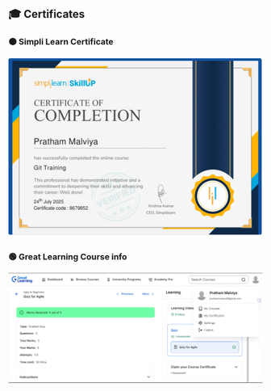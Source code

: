 ## 🎓 Certificates

### 🟠 Simpli Learn Certificate
![Simpli Learn Certificate](SimpliLearn.jpg)

### 🟢 Great Learning Course info
![Great Learning Course info](GreatLearning.png)

